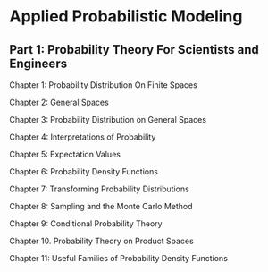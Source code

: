 # Applied Probabilistic Modeling
## Part 1: Probability Theory For Scientists and Engineers

Chapter 1: Probability Distribution On Finite Spaces

Chapter 2: General Spaces

Chapter 3: Probability Distribution on General Spaces

Chapter 4: Interpretations of Probability

Chapter 5: Expectation Values

Chapter 6: Probability Density Functions

Chapter 7: Transforming Probability Distributions

Chapter 8: Sampling and the Monte Carlo Method

Chapter 9: Conditional Probability Theory

Chapter 10. Probability Theory on Product Spaces 

Chapter 11: Useful Families of Probability Density Functions 

